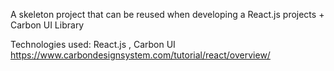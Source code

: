 A skeleton project that can be reused when developing a React.js projects + Carbon UI Library

Technologies used: React.js , Carbon UI https://www.carbondesignsystem.com/tutorial/react/overview/
